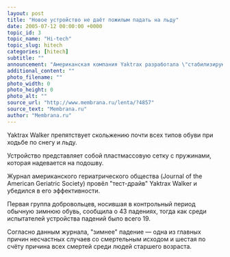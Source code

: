 ```yaml
---
layout: post
title: "Новое устройство не даёт пожилым падать на льду"
date: 2005-07-12 00:00:00 +0000
topic_id: 3
topic_name: "Hi-tech"
topic_slug: hitech
categories: [hitech]
subtitle: ""
announcement: "Американская компания Yaktrax разработала \"стабилизирующее походку устройство\" для обуви, которое снижает риск падений в течение зимних месяцев для представителей старшего поколения."
additional_content: ""
photo_filename: ""
photo_width: 0
photo_height: 0
photo_alt: ""
source_url: "http://www.membrana.ru/lenta/?4857"
source_text: "Membrana.ru"
author: "Membrana.ru"
---
```

Yaktrax Walker препятствует скольжению почти всех типов обуви при ходьбе по снегу и льду.

Устройство представляет собой пластмассовую сетку с пружинами, которая надевается на подошву.

Журнал американского гериатрического общества (Journal of the American Geriatric Society) провёл "тест-драйв" Yaktrax Walker и убедился в его эффективности.

Первая группа добровольцев, носившая в контрольный период обычную зимнюю обувь, сообщила о 43 падениях, тогда как среди испытателей устройства падений было всего 19.

Согласно данным журнала, "зимнее" падение — одна из главных причин несчастных случаев со смертельным исходом и шестая по счёту причина всех смертей среди людей старшего возраста.
